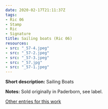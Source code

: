```yaml
---
date: 2020-02-17T21:11:37Z
tags:
- Ric 06
- Stamp
- Ric
- Signature
title: Sailing boats (Ric 06)
resources:
- src: "_57-4.jpeg"
- src: "_57-2.jpeg"
- src: "_57-3.jpeg"
- src: "_57.jpg"
- src: "_57-1.jpeg"
---
```


**Short description:** Sailing Boats

**Notes:** Sold originally in Paderborn, see label.

[Other entries for this work](/tags/Ric-06)
